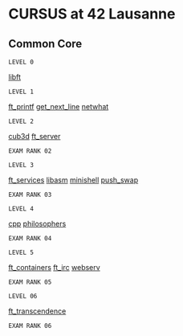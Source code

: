
# CURSUS at 42 Lausanne

## Common Core

	LEVEL 0
[libft](./0-libft)


	LEVEL 1
[ft_printf](./1-ft_printf)
[get_next_line](./1-get_next_line)
[netwhat](./1-netwhat)

	LEVEL 2
[cub3d](./2-cub3d)
[ft_server](./2-ft_server)

    EXAM RANK 02

	LEVEL 3
[ft_services](./3-ft_services)
[libasm](./3-libasm)
[minishell](./3.minishell)
[push_swap](./3-push_swap)

    EXAM RANK 03

	LEVEL 4
[cpp](./4-cpp)
[philosophers](./4-philosophers)

    EXAM RANK 04

	LEVEL 5
[ft_containers](./5-ft_containers)
[ft_irc](./5-ft_irc)
[webserv](./5-webserv)

    EXAM RANK 05

	LEVEL 06
[ft_transcendence](./6-ft_transcendence) 

    EXAM RANK 06
